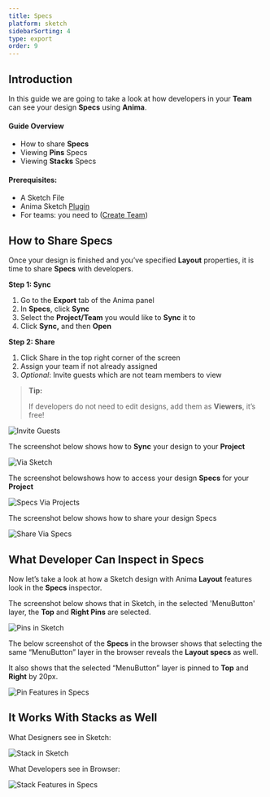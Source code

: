 ```yaml
---
title: Specs
platform: sketch
sidebarSorting: 4
type: export
order: 9
---
```

## Introduction

In this guide we are going to take a look at how developers in your **Team** can see your design **Specs** using **Anima**.

#### Guide Overview

-   How to share **Specs**
-   Viewing **Pins** Specs
-   Viewing **Stacks** Specs

#### Prerequisites:

-   A Sketch File
-   Anima Sketch [Plugin](https://www.animaapp.com/)
-   For teams: you need to ([Create Team](https://projects.animaapp.com/#/teams/new))

## How to Share Specs

Once your design is finished and you’ve specified **Layout** properties, it is time to share **Specs** with developers.

**Step 1: Sync**

1.  Go to the **Export** tab of the Anima panel
2.  In **Specs**, click **Sync**
3.  Select the **Project/Team** you would like to **Sync** it to
4.  Click **Sync,** and then **Open**

**Step 2: Share**

1.  Click Share in the top right corner of the screen
2.  Assign your team if not already assigned
3.  _Optional_: Invite guests which are not team members to view

>**Tip:**
>
>If developers do not need to edit designs, add them as **Viewers**, it’s free!

![Invite Guests](http://f.cl.ly/items/2j0g3I1A2F1A3k0J0c2R/Invite%20guestsx2.png)

  
The screenshot below shows how to **Sync** your design to your **Project**

![Via Sketch](http://f.cl.ly/items/3S192P2V1Z0A1g0V2n11/Sync%20-%20Via%20Sketch.png)

  
The screenshot belowshows how to access your design **Specs** for your **Project**

![Specs Via Projects](http://f.cl.ly/items/103r162y3G1a1x260D0F/Screen%20Specsx2.png)

The screenshot below shows how to share your design Specs

![Share Via Specs](http://f.cl.ly/items/080T0J3U0W0w192I1m1Y/Share%20Specsx2.png)

## What Developer Can Inspect in Specs

Now let’s take a look at how a Sketch design with Anima **Layout** features look in the **Specs** inspector.

The screenshot below shows that in Sketch, in the selected 'MenuButton' layer, the **Top** and **Right Pins** are selected.

![Pins in Sketch](http://f.cl.ly/items/3L250z3V2a1A2H0r3h0o/Specs%20-%20Pinsx2.png)

The below screenshot of the **Specs** in the browser shows that selecting the same “MenuButton” layer in the browser reveals the **Layout specs** as well.

It also shows that the selected “MenuButton” layer is pinned to **Top** and **Right** by 20px.

![Pin Features in Specs](http://f.cl.ly/items/3J0g2O031L0u3T0k2I1W/Pin%20Specsx2.png)

## It Works With Stacks as Well

What Designers see in Sketch:

![Stack in Sketch](http://f.cl.ly/items/0n3x1i1P2P0R0x2b2z0r/Specs%20-%20Stackx2.png)

What Developers see in Browser:

![Stack Features in Specs](http://f.cl.ly/items/3L0K2B1y280m0F1l0G3k/Stacks%20specsx2.png)
